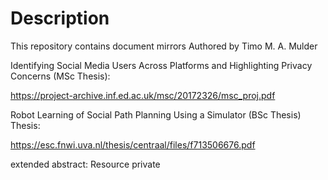 # Description
This repository contains document mirrors Authored by Timo M. A. Mulder

Identifying Social Media Users Across Platforms and Highlighting Privacy Concerns (MSc Thesis):

https://project-archive.inf.ed.ac.uk/msc/20172326/msc_proj.pdf

Robot Learning of Social Path Planning Using a Simulator (BSc Thesis) Thesis: 

https://esc.fnwi.uva.nl/thesis/centraal/files/f713506676.pdf 

extended abstract: Resource private
